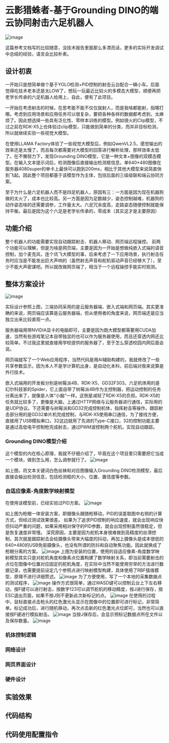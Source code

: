 # 云影猎蛛者-基于Grounding DINO的端云协同射击六足机器人
![image](https://github.com/user-attachments/assets/90377063-cfa7-491c-842c-ccc0a36b71c6)

这篇参考文档写的比较随意，没技术报告里面那么多漂亮话，更多的实际开发调试中总结的经验，语言会比较朴素。
## 设计初衷
一开始只是想简单做个基于YOLO检测+PID控制的射击云台配合一辆小车。后面觉得吃技术老本还是太LOW了，想玩一玩最近比较火的多模态大模型，顺便再把老学长传承的六足机器人给用上，自此，便有了此项目。

一开始在考虑射击的时候，在思考能不能不仅仅就射人，而是我啥都能射，指哪打哪。考虑到应用场景和应用任务可以很复杂，要把各种各样的数据都考虑到，太麻烦了。因此想选择一些具有泛化性、零样本训练的模型。例如很火的Clip模型，不过之前在RDK-X5上也体验过clip模型，只能做到简单的分类，而并非目标检测，所以就继续实验一些视觉大模型。

在使用LLAMA Factory体验了一些视觉大模型后，例如QwenVL2.5，感觉输出的效率还是太慢了，而且每次都需要对大模型的回答进行解析处理，那样效率太低了。在不懈努力下，发现Grounding DINO模型，它是一种文本+图像的双模态模型。在输入文本提示词后，检测图像后直接输出检测框信息，单640*480图像在服务器4080super的单卡上最快可以跑到200ms，相比于其他大模型来说简直快到飞起。因此整个项目都基于该模型作为主体，包括后面的三级级联和端云协同方案。

至于为什么是六足机器人而不是四足机器人，原因有三：一方面是因为现在机器狗做的太火了，成本也比较高。另一方面是因为足数越少，姿态控制越难，机器狗的动作姿态啥的还需要调参，工作量太大。六足冗余度高，走路姿态随便控制就能保持平衡。最后是因为这个六足是老学长传承的，零成本（其实这才是主要原因）
## 功能介绍
整个机器人的功能需要实现自动跟踪射击、机器人移动、网页端远程操控。
前两个功能可以理解，但是为啥是网页端，主要是因为一开始是想做纯嵌入式端的语音控制，加个麦克风，连个讯飞大模型的事，后来考虑了一下应用场景，执行射击任务时应当是不能发出巨大声响的（虽然射击声音和舵机驱动声音已经够大了），至少不能大声密谋吧。所以就改做网页端了，相当于一个远程操控手能实时观测。
## 整体方案设计 
![image](https://github.com/user-attachments/assets/93eedb3b-d30a-4adf-834e-b43cb197d0f0)

实际设计参照上图，三端协同采用的是云服务器端、嵌入式端和网页端。其实更准确的来说，网页端应该算是云服务器端，但从使用者的角度来说，网页端还是应当独立出来比较直观一点。

服务器端用带NVIDIA显卡的电脑即可，主要是因为跑大模型都需要用CUDA加速，当然有些游戏笔记本自带独显的也可以作为服务器使用，而且还穿透内网还比较简单。不过我这里就直接用学校提供的服务器了，至于怎么穿透校园内网后面会说。

网页端就写了一个Web应用程序，当然代码是用AI辅助构建的，我就修改了一些共享参数显示，因为本人不是学计算机出身，是自动化本科，前后端对我来说算是外行技术。

嵌入式端用的开发板分别是树莓派4B、RDK-X5、GD32F303。六足机体用的是幻尔科技家的Spider，它上面自带了树莓派4B作为主控制器，把运动控制的任务分离出来了，就像是人体“小脑”一样。这倒是减轻了RDK-X5的负担。RDK-X5的任务就比较多了，更像是大脑，上通过HTTP网络与云服务器进行通信，实际用的是UDP协议。下还需要与树莓派和GD32完成控制机体，指挥射击等操作。跟踪射击部分用的是GD32单片机完成控制，与RDK-X5使用串口通信，为了接线方便，直接用了USB模拟串口，32这边就用了先进的Type-C接口，32的控制功能主要是通过高低电平控制枪完成射击，通过PWM波控制两个舵机，实现自动跟踪。
### Grounding DINO模型介绍
这个模型的内在核心原理，我就不仔细介绍了，毕竟在这个项目里只需要把它当成一个模块，做到怎么用，怎么调参就行了。
![image](https://github.com/user-attachments/assets/5861fbe8-f05f-4f18-9a93-9a7ccb89e6bd)

如上图，将文本关键词白色丝袜和对应图像输入Grounding DINO检测模型，最后直接会输出检测信息，包括检测框的大小、位置、置信度等参数。
### 自适应像素-角度数学映射模型
在使用该模型前，已经实验过PID方案。
![image](https://github.com/user-attachments/assets/d2da8d8a-a4bb-44f5-b801-9743bd5bd436)

如上图为枪眼一体安装方案，即摄像头跟随枪移动，PID的误差取图中右侧的计算方式，但经过测试效果很差。
如果为了追求PID控制的响应速度，就会出现响应快但抖动严重的问题，如果采用相对保守的PID参数，就会出现控制虽然很稳定，但是恢复速度非常慢。
深究原因，主要是因为舵机本身很难做到高精度的丝滑控制，其次就是跟踪射击会给摄像头带来大幅度的抖动，再加上摄像头是成本很低的640*480的USB免驱摄像头，也没有所谓的防抖和自动聚焦功能。因此就换成了枪眼分离的方案。
![image](https://github.com/user-attachments/assets/a534e09d-54c4-4aa0-ac75-d5bb1b811a6d)
上图为安装的位置，使用的自适应像素-角度数学映射模型其实只是对舵机角度和像素点位置构建了数学映射关系，即当前需要射击的点位在图像中位置对应固定的舵机角度，在实际中当然不能使用穷举的方法进行数据记录，也需要提前设定几个参照点进行映射模型构建，具体使用了RBF插值模型，原理不进行详细赘述。
![image](https://github.com/user-attachments/assets/226d69b4-ca0a-4c85-aa32-7901387a4d16)
为了方便使用，写了一个本地的采集数据点的测试程序，
![image](https://github.com/user-attachments/assets/e8d8e98b-1c4d-434a-af4d-d6c0f86213b8)
操作方式很简单，通过WASD键可以控制云台上下左右移动，按F键可以进行射击，按数字123可以调节舵机的移动精度，按J进行保存，按ESC退出页面，如果不按J则不更新此次新标记的点。
![image](https://github.com/user-attachments/assets/bed7a70d-e4d6-4fb8-a7fb-80a061aa7f56)
在使用的过程中，鼠标直接点击枪头的红色激光头显示在图像中的位置即可进行标记，非常简单。标记成功后，进行随机移动，再次点击新的红色激光点位即可，当然也可以直接按F键进行模拟射击。
![image](https://github.com/user-attachments/assets/9a964859-b521-45fe-b1f3-7713d83047bc)
当按J保存后，会显示预标记数据点所在文件以及保存数量。
![image](https://github.com/user-attachments/assets/6e013be6-6e3c-4b3f-8b94-f178a411cba1)






### 机体控制逻辑

### 网络设计

### 网页界面设计

### 硬件设计

## 实验效果

## 代码结构

## 代码使用配置指令
